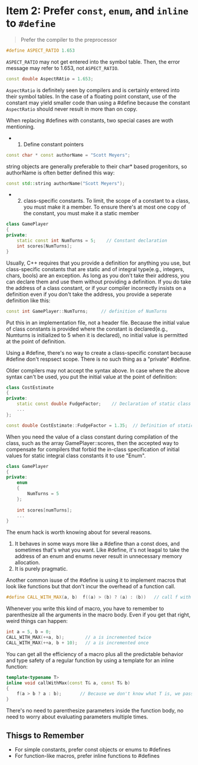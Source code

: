 # Item 2: Prefer `const`, `enum`, and `inline` to `#define`
> Prefer the compiler to the preprocessor

```c++
#define ASPECT_RATIO 1.653
```
`ASPECT_RATIO` may not get entered into the symbol table. Then, the error message may refer to 1.653, not `ASPECT_RATIO`.


```C++
const double AspectRAtio = 1.653;
```
`AspectRatio` is definitely seen by compilers and is certainly entered into their symbol tables.
In the case of a floating point constant, use of the constant may yield smaller code than using a #define because the constant `AspectRatio` should never result in more than on copy. 

When replacing #defines with constants, two special cases are woth mentioning. 
* 1. Define constant pointers
```C++
const char * const authorName = "Scott Meyers";
```
string objects are generally preferable to their char* based progenitors, so authorName is often better defined this way:
```C++
const std::string authorName("Scott Meyers");
```

* 2. class-specific constants. 
To limit, the scope of a constant to a class, you must make it a member.
To ensure there's at most one copy of the constant, you must make it a static member
```C++
class GamePlayer 
{
private:
    static const int NumTurns = 5;    // Constant declaration
    int scores[NumTurns];
}
```


Usually, C++ requires that you provide a definition for anything you use, but class-specific constants that are static and of integral type(e.g., integers, chars, bools) are an exception. As long as you don't take their address, you can declare them and use them without providing a definition. 
If you do take the address of a class constant, or if your compiler incorrectly insists on a definition even if you don't take the address, you provide a seperate definition like this:
```C++
const int GamePlayer::NumTurns;     // definition of NumTurns
```
Put this in an implementation file, not a header file. Because the initial value of class constants is provided where the constant is declared(e.g., Numturns is initialized to 5 when it is declared), no initial value is permitted at the point of definition.

Using a #define, there's no way to create a class-specific constant because #define don't respsect scope. There is no such thing as a "private" #define. 



Older compilers may not accept the syntax above. In case where the above syntax can't be used, you put the initial value at the point of definition:
```C++
class CostEstimate
{
private:
    static const double FudgeFactor;    // Declaration of static class constnat; goes in header file
    ...
};

const double CostEstimate::FudgeFactor = 1.35;  // Definition of static class constant; goes in implementation file
```

When you need the value of a class constant during compilation of the class, such as the array GamePlayer::scores, then the accepted way to compensate for compilers that forbid the in-class specification of initial values for static integral class constants it to use "Enum".
```C++
class GamePlayer
{
private:
    enum 
    {
        NumTurns = 5
    };
    
    int scores[numTurns];
    ...
}
```
The enum hack is worth knowing about for several reasons. 
1. It behaves in some ways more like a #define than a const does, and sometimes that's what you want. 
Like #define, it's not leagal to take the address of an enum and enums never result in unnecessary memory allocation.
2. It is purely pragmatic.

Another common isuse of the #define is using it to implement macros that look like functions but that don't incur the overhead of a function call. 
```C++
#define CALL_WITH_MAX(a, b)  f((a) > (b) ? (a) : (b))   // call f with the maximum of a and b
```
Whenever you write this kind of macro, you have to remember to parenthesize all the arguments in the macro body. Even if you get that right, weird things can happen:
```C++
int a = 5, b = 0;
CALL_WITH_MAX(++a, b);        // a is incremented twice
CALL_WITH_MAX(++a, b + 10);   // a is incremented once
```

You can get all the efficiency of a macro plus all the predictable behavior and type safety of a regular function by using a template for an inline function:
```C++
template<typename T>
inline void callWithMax(const T& a, const T& b)
{
    f(a > b ? a : b);       // Because we don't know what T is, we pass by reference to const
}
```
There's no need to parenthesize parameters inside the function body, no need to worry about evaluating parameters multiple times.




## Thisgs to Remember
* For simple constants, prefer const objects or enums to #defines
* For function-like macros, prefer inline functions to #defines